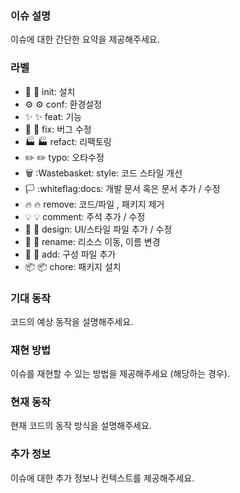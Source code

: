 ### 이슈 설명
이슈에 대한 간단한 요약을 제공해주세요.

### 라벨
 - 🎉 :tada:  init: 설치
 - ⚙️ :gear:  conf: 환경설정
 - ✨ :sparkles:  feat: 기능
 - 🔨 :hammer:  fix: 버그 수정
 - 🏭 :factory:  refact: 리팩토링
 - ✏️ :pencil2:  typo: 오타수정
 - 🗑️ :Wastebasket:  style: 코드 스타일 개선
 - 🏳️ :whiteflag:docs:  개발 문서 혹은 문서 추가 / 수정
 - 🔥 :fire:  remove: 코드/파일 , 패키지 제거
 - 💡 :bulb: comment: 주석 추가 / 수정
 - 💄 :lipstick:  design: UI/스타일 파일 추가 / 수정 
 - 🚚 :truck:  rename: 리소스 이동, 이름 변경
 - 🔧 :wrench:  add: 구성 파일 추가
 - 📦 :package: chore: 패키지 설치

### 기대 동작
코드의 예상 동작을 설명해주세요.

### 재현 방법
이슈를 재현할 수 있는 방법을 제공해주세요 (해당하는 경우).

### 현재 동작
현재 코드의 동작 방식을 설명해주세요.

### 추가 정보
이슈에 대한 추가 정보나 컨텍스트를 제공해주세요.
